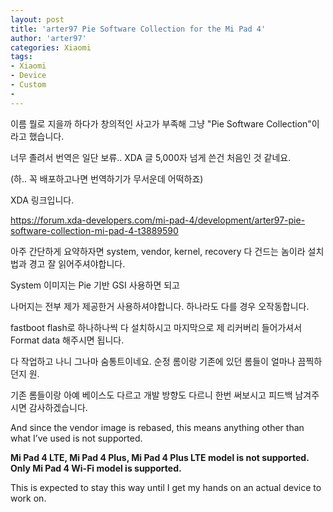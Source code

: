 ```yaml
---
layout: post
title: 'arter97 Pie Software Collection for the Mi Pad 4'
author: 'arter97'
categories: Xiaomi
tags:
- Xiaomi
- Device
- Custom
- 
---
```



<script> location.href='https://cafe.naver.com/develoid/843809' ; </script>

<p>이름 뭘로 지을까 하다가 창의적인 사고가 부족해 그냥 "Pie Software Collection"이라고 했습니다.</p><p>너무 졸려서 번역은 일단 보류.. XDA 글 5,000자 넘게 쓴건 처음인 것 같네요.</p><p>(하.. 꼭 배포하고나면 번역하기가 무서운데 어떡하죠)</p><p>XDA 링크입니다.</p><p><a href="https://forum.xda-developers.com/mi-pad-4/development/arter97-pie-software-collection-mi-pad-4-t3889590">https://forum.xda-developers.com/mi-pad-4/development/arter97-pie-software-collection-mi-pad-4-t3889590</a></p><p>아주 간단하게 요약하자면 system, vendor, kernel, recovery 다 건드는 놈이라 설치 법과 경고 잘 읽어주셔야합니다.</p><p>System 이미지는 Pie 기반 GSI 사용하면 되고</p><p>나머지는 전부 제가 제공한거 사용하셔야합니다. 하나라도 다를 경우 오작동합니다.</p><p>fastboot flash로 하나하나씩 다 설치하시고 마지막으로 제 리커버리 들어가셔서 Format data 해주시면 됩니다.</p><p>다 작업하고 나니 그나마 숨통트이네요. 순정 롬이랑 기존에 있던 롬들이 얼마나 끔찍하던지 원.</p><p>기존 롬들이랑 아예 베이스도 다르고 개발 방향도 다르니 한번 써보시고 피드백 남겨주시면 감사하겠습니다.</p><p>And since the vendor image is rebased, this means anything other than what I’ve used is not supported.</p><p><b>Mi Pad 4 LTE, Mi Pad 4 Plus, Mi Pad 4 Plus LTE model is not supported. Only Mi Pad 4 Wi-Fi model is supported.</b></p><p>This is expected to stay this way until I get my hands on an actual device to work on.</p>
